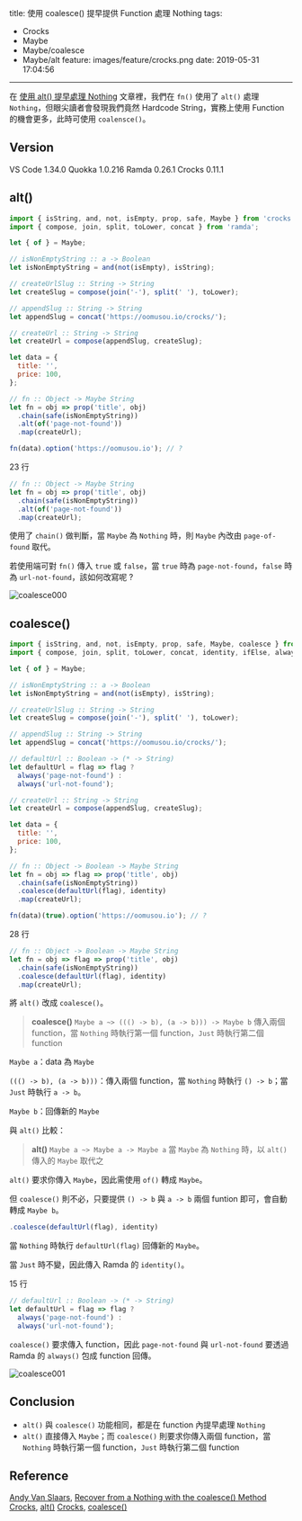 title: 使用 coalesce() 提早提供 Function 處理 Nothing
tags:
  - Crocks
  - Maybe
  - Maybe/coalesce
  - Maybe/alt
feature: images/feature/crocks.png
date: 2019-05-31 17:04:56
---
在 [使用 alt() 提早處理 Nothing](/crocks/maybe/alt/) 文章裡，我們在 `fn()` 使用了 `alt()` 處理 `Nothing`，但眼尖讀者會發現我們竟然 Hardcode String，實務上使用 Function 的機會更多，此時可使用 `coalensce()`。

<!-- more -->

## Version

VS Code 1.34.0
Quokka 1.0.216
Ramda 0.26.1
Crocks 0.11.1

## alt()

```javascript
import { isString, and, not, isEmpty, prop, safe, Maybe } from 'crocks';
import { compose, join, split, toLower, concat } from 'ramda';

let { of } = Maybe;

// isNonEmptyString :: a -> Boolean
let isNonEmptyString = and(not(isEmpty), isString);

// createUrlSlug :: String -> String
let createSlug = compose(join('-'), split(' '), toLower);

// appendSlug :: String -> String
let appendSlug = concat('https://oomusou.io/crocks/');

// createUrl :: String -> String
let createUrl = compose(appendSlug, createSlug);

let data = {
  title: '',
  price: 100,
};

// fn :: Object -> Maybe String
let fn = obj => prop('title', obj)
  .chain(safe(isNonEmptyString))
  .alt(of('page-not-found'))
  .map(createUrl);

fn(data).option('https://oomusou.io'); // ?
```

23 行

```javascript
// fn :: Object -> Maybe String
let fn = obj => prop('title', obj)
  .chain(safe(isNonEmptyString))
  .alt(of('page-not-found'))
  .map(createUrl);
```

使用了 `chain()` 做判斷，當 `Maybe` 為 `Nothing` 時，則 `Maybe` 內改由 `page-of-found` 取代。

若使用端可對 `fn()` 傳入 `true` 或 `false`，當 `true` 時為 `page-not-found`，`false` 時為 `url-not-found`，該如何改寫呢 ?

![coalesce000](/images/crocks/maybe/coalesce/coalesce000.png)

## coalesce()

```javascript
import { isString, and, not, isEmpty, prop, safe, Maybe, coalesce } from 'crocks';
import { compose, join, split, toLower, concat, identity, ifElse, always } from 'ramda';

let { of } = Maybe;

// isNonEmptyString :: a -> Boolean
let isNonEmptyString = and(not(isEmpty), isString);

// createUrlSlug :: String -> String
let createSlug = compose(join('-'), split(' '), toLower);

// appendSlug :: String -> String
let appendSlug = concat('https://oomusou.io/crocks/');

// defaultUrl :: Boolean -> (* -> String)
let defaultUrl = flag => flag ? 
  always('page-not-found') : 
  always('url-not-found');

// createUrl :: String -> String
let createUrl = compose(appendSlug, createSlug);

let data = {
  title: '',
  price: 100,
};

// fn :: Object -> Boolean -> Maybe String
let fn = obj => flag => prop('title', obj)
  .chain(safe(isNonEmptyString))
  .coalesce(defaultUrl(flag), identity)
  .map(createUrl);

fn(data)(true).option('https://oomusou.io'); // ?
```

28 行

```javascript
// fn :: Object -> Boolean -> Maybe String
let fn = obj => flag => prop('title', obj)
  .chain(safe(isNonEmptyString))
  .coalesce(defaultUrl(flag), identity)
  .map(createUrl);
```

將 `alt()` 改成 `coalesce()`。

> **coalesce()**
> `Maybe a ~> ((() -> b), (a -> b))) -> Maybe b`
> 傳入兩個 function，當 `Nothing` 時執行第一個 function，`Just` 時執行第二個 function

`Maybe a`：data 為 `Maybe`

`((() -> b), (a -> b)))`：傳入兩個 function，當 `Nothing` 時執行 `() -> b`；當 `Just` 時執行 `a -> b`。

`Maybe b`：回傳新的 `Maybe`

與 `alt()` 比較：

> **alt()**
> `Maybe a ~> Maybe a -> Maybe a`
> 當 `Maybe` 為 `Nothing` 時，以 `alt()` 傳入的 `Maybe` 取代之

`alt()` 要求你傳入 `Maybe`，因此需使用 `of()` 轉成 `Maybe`。

但 `coalesce()` 則不必，只要提供 `() -> b` 與 `a -> b` 兩個 funtion 即可，會自動轉成 `Maybe b`。

```javascript
.coalesce(defaultUrl(flag), identity)
```

當 `Nothing` 時執行 `defaultUrl(flag)` 回傳新的 `Maybe`。

當 `Just` 時不變，因此傳入 Ramda 的 `identity()`。

15 行

```javascript
// defaultUrl :: Boolean -> (* -> String)
let defaultUrl = flag => flag ? 
  always('page-not-found') : 
  always('url-not-found');
```

`coalesce()` 要求傳入 function，因此 `page-not-found` 與 `url-not-found` 要透過 Ramda 的 `always()` 包成 function 回傳。

![coalesce001](/images/crocks/maybe/coalesce/coalesce001.png)

## Conclusion

* `alt()` 與 `coalesce()` 功能相同，都是在 function 內提早處理 `Nothing`
* `alt()` 直接傳入 `Maybe`；而 `coalesce()` 則要求你傳入兩個 function，當 `Nothing` 時執行第一個 function，`Just` 時執行第二個 function

## Reference

[Andy Van Slaars](https://egghead.io/instructors/andrew-van-slaars), [Recover from a Nothing with the coalesce() Method](https://egghead.io/lessons/javascript-recover-from-a-nothing-with-the-coalesce-method)
[Crocks](https://evilsoft.github.io/crocks/), [alt()](https://evilsoft.github.io/crocks/docs/crocks/Maybe.html#alt)
[Crocks](https://evilsoft.github.io/crocks/), [coalesce()](https://evilsoft.github.io/crocks/docs/crocks/Maybe.html#coalesce)
